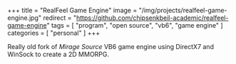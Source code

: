 +++
title = "RealFeel Game Engine"
image = "/img/projects/realfeel-game-engine.jpg"
redirect = "https://github.com/chipsenkbeil-academic/realfeel-game-engine"
tags = [ "program", "open source", "vb6", "game engine" ]
categories = [ "personal" ]
+++

Really old fork of _Mirage Source_ VB6 game engine using DirectX7 and WinSock
to create a 2D MMORPG.

